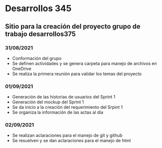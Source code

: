 # Desarrollos 345
## Sitio para la creación del proyecto grupo de trabajo desarrollos375
### 31/08/2021
* Conformación del grupo
* Se definen actividades y se genera carpeta para manejo de archivos en OneDrive
* Se realiza la primera reunión para validar los temas del proyecto
### 01/09/2021
* Generación de las historias de usuarios del Sprint 1
* Generación del mockup del Sprint 1
* Se da inicio a la creación del requerimiento del Srpint 1
* Se organiza la información de las actas al día
### 02/09/2021
* Se realizan aclaraciones para el manejo de git y github
* Se resuelven y se dan aclaraciones para el manejo  de html  
